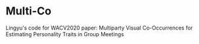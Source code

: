 # Multi-Co
Lingyu's code for WACV2020 paper: Multiparty Visual Co-Occurrences for Estimating Personality Traits in Group Meetings
